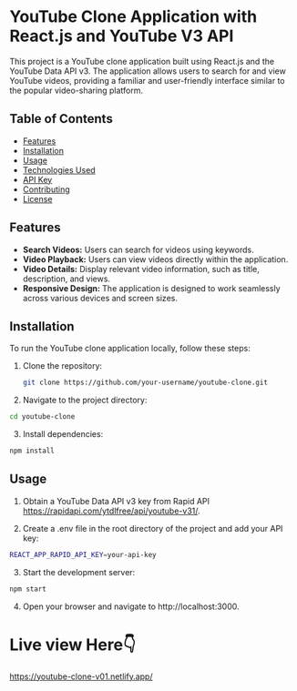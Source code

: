 
# YouTube Clone Application with React.js and YouTube V3 API


This project is a YouTube clone application built using React.js and the YouTube Data API v3. The application allows users to search for and view YouTube videos, providing a familiar and user-friendly interface similar to the popular video-sharing platform.

## Table of Contents

- [Features](#features)
- [Installation](#installation)
- [Usage](#usage)
- [Technologies Used](#technologies-used)
- [API Key](#api-key)
- [Contributing](#contributing)
- [License](#license)

## Features

- **Search Videos:** Users can search for videos using keywords.
- **Video Playback:** Users can view videos directly within the application.
- **Video Details:** Display relevant video information, such as title, description, and views.
- **Responsive Design:** The application is designed to work seamlessly across various devices and screen sizes.

## Installation

To run the YouTube clone application locally, follow these steps:

1. Clone the repository:

   ```bash
   git clone https://github.com/your-username/youtube-clone.git
   ```
2. Navigate to the project directory:

```bash 
cd youtube-clone
```
3. Install dependencies:
```bash 
npm install
```

## Usage

1. Obtain a YouTube Data API v3 key from Rapid API https://rapidapi.com/ytdlfree/api/youtube-v31/.

2. Create a .env file in the root directory of the project and add your API key:

```bash
REACT_APP_RAPID_API_KEY=your-api-key
```
3. Start the development server:

```bash 
npm start
```

4. Open your browser and navigate to http://localhost:3000.

# Live view Here👇
https://youtube-clone-v01.netlify.app/
